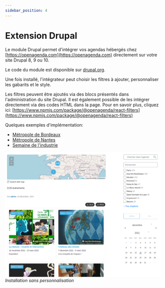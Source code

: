 ```yaml
---
sidebar_position: 4
---
```


# Extension Drupal

Le module Drupal permet d'intégrer vos agendas hébergés chez [https://openagenda.com](https://openagenda.com) directement sur votre site Drupal 8, 9 ou 10.

Le code du module est disponible sur [drupal.org](https://www.drupal.org/project/openagenda).

Une fois installé, l'intégrateur peut choisir les filtres à ajouter, personnaliser les gabarits et le style.

Les filtres peuvent être ajoutés via des blocs présentés dans l'administration du site Drupal. Il est également possible de les intégrer directement via des codes HTML dans la page. Pour en savoir plus, cliquez ici: [https://www.npmjs.com/package/@openagenda/react-filters](https://www.npmjs.com/package/@openagenda/react-filters)

Quelques exemples d'implémentation:

* [Métropole de Bordeaux](https://www.bordeaux-metropole.fr/agenda)
* [Métropole de Nantes](https://metropole.nantes.fr/que-faire-nantes/agenda)
* [Semaine de l'industrie](https://www.entreprises.gouv.fr/semaine-de-lindustrie)

![Installation sans personnalisation](/img/integration-drupal.png)
_Installation sans personnalisation_
